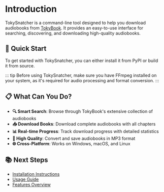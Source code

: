 # Introduction

TokySnatcher is a command-line tool designed to help you download audiobooks from [TokyBook](https://tokybook.com). It provides an easy-to-use interface for searching, discovering, and downloading high-quality audiobooks.

## 🚀 Quick Start

To get started with TokySnatcher, you can either install it from PyPI or build it from source.

::: tip
Before using TokySnatcher, make sure you have FFmpeg installed on your system, as it's required for audio processing and format conversion.
:::

## 📋 What Can You Do?

- **🔍 Smart Search**: Browse through TokyBook's extensive collection of audiobooks
- **📥 Download Books**: Download complete audiobooks with all chapters
- **📊 Real-time Progress**: Track download progress with detailed statistics
- **🎵 High Quality**: Convert and save audiobooks in MP3 format
- **🌐 Cross-Platform**: Works on Windows, macOS, and Linux

## 📚 Next Steps

- [Installation Instructions](./installation.md)
- [Usage Guide](./usage.md)
- [Features Overview](./features.md)
